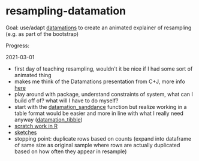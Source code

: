 # resampling-datamation

Goal: use/adapt [datamations](https://github.com/seankross/datamations/) to create an animated explainer of resampling (e.g. as part of the bootstrap)

Progress:

2021-03-01

- first day of teaching resampling, wouldn't it be nice if I had some sort of animated thing
- makes me think of the Datamations presentation from C+J, more info [here](https://xiaoyingpu.github.io/files/pu2021datamation.pdf)
- play around with package, understand constraints of system, what can I build off of? what will I have to do myself?
- start with the [datamation_sanddance](https://github.com/seankross/datamations/blob/main/R/datamation_sanddance.R) function but realize working in a table format would be easier and more in line with what I really need anyway ([datamation_tibble](https://github.com/seankross/datamations/blob/main/R/datamation_tibble.R))
- [scratch work in R](https://github.com/sastoudt/DSxD_samples/blob/main/resampling-datamation/resample_hack.R)
- [sketches](https://github.com/sastoudt/DSxD_samples/blob/main/resampling-datamation/2021-03-01_sketch.jpeg)
- stopping point: duplicate rows based on counts (expand into dataframe of same size as original sample where rows are actually duplicated based on how often they appear in resample)